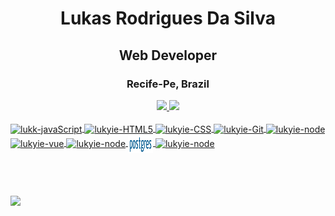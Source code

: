
<div align="center">
  <h1>Lukas Rodrigues Da Silva</h1>
  <h2>Web Developer</h2>
  <h3>Recife-Pe, Brazil</h3>     
</div>
<div align="center">
  <a href="https://github.com/lukyieDev">
  <img height="180em" src="https://github-readme-stats.vercel.app/api?username=lukyieDev&show_icons=true&theme=dracula&include_all_commits=true&count_private=true"/)>
  <img height="180em" src="https://github-readme-stats.vercel.app/api/top-langs/?username=lukyieDev&layout=compact&langs_count=7&theme=dracula"/)>
</div>
<div style="display: inline_block"> <br>
  <img align="center" alt="lukk-javaScript" height="30" width="40" src="https://cdn.jsdelivr.net/gh/devicons/devicon/icons/javascript/javascript-original.svg">
  <img align="center" alt="lukyie-HTML5" height="30" width="40" src="https://cdn.jsdelivr.net/gh/devicons/devicon/icons/html5/html5-original.svg">
  <img align="center" alt="lukyie-CSS" height="30" width="40" src="https://cdn.jsdelivr.net/gh/devicons/devicon/icons/css3/css3-original.svg">
  <img align="center" alt="lukyie-Git" height="30" width="40" src="https://cdn.jsdelivr.net/gh/devicons/devicon/icons/git/git-original.svg">
  <img align="center" alt="lukyie-node" height="30" width="40" src="https://cdn.jsdelivr.net/gh/devicons/devicon/icons/nodejs/nodejs-plain-wordmark.svg">
  <img align="center" alt="lukyie-vue" height="30" width="40" src="https://upload.wikimedia.org/wikipedia/commons/thumb/9/95/Vue.js_Logo_2.svg/1184px-                        Vue.js_Logo_2.svg.png">
  <img align="center" alt="lukyie-node" height="30" width="40" src="https://www.mysql.com/common/logos/logo-mysql-170x115.png">
  <img align="center" alt="lukyie-node" height="30" width="40" src="https://raw.githubusercontent.com/amphp/logo/master/repos/postgres.png?v=12-07-2017">
  <img align="center" alt="lukyie-node" height="30" width="40" src="https://upload.wikimedia.org/wikipedia/commons/thumb/4/4c/Typescript_logo_2020.svg/1200px-Typescript_logo_2020.svg.png">
</div>
  <br>
<br>
<br>
<br>
  <div> 
  <a href="https://www.instagram.com/lukk_dev/" target="_blank"><img src="https://img.shields.io/badge/-Instagram-%23E4405F?style=for-the-badge&logo=instagram&logoColor=white" ></a> 
   
</div>
